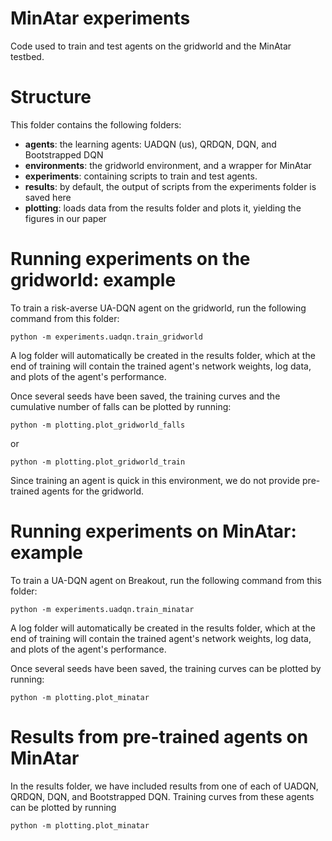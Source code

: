 # MinAtar experiments

Code used to train and test agents on the gridworld and the MinAtar testbed.

# Structure

This folder contains the following folders:

- **agents**: the learning agents: UADQN (us), QRDQN, DQN, and Bootstrapped DQN
- **environments**: the gridworld environment, and a wrapper for MinAtar
- **experiments**: containing scripts to train and test agents.
- **results**: by default, the output of scripts from the experiments folder is saved here
- **plotting**: loads data from the results folder and plots it, yielding the figures in our paper

# Running experiments on the gridworld: example

To train a risk-averse UA-DQN agent on the gridworld, run the following command from this folder:

```
python -m experiments.uadqn.train_gridworld
```

A log folder will automatically be created in the results folder, which at the end of training will contain the trained agent's network weights, log data, and plots of the agent's performance. 

Once several seeds have been saved, the training curves and the cumulative number of falls can be plotted by running:

```
python -m plotting.plot_gridworld_falls
```

or 

```
python -m plotting.plot_gridworld_train
```

Since training an agent is quick in this environment, we do not provide pre-trained agents for the gridworld.

# Running experiments on MinAtar: example

To train a UA-DQN agent on Breakout, run the following command from this folder:

```
python -m experiments.uadqn.train_minatar
```

A log folder will automatically be created in the results folder, which at the end of training will contain the trained agent's network weights, log data, and plots of the agent's performance. 

Once several seeds have been saved, the training curves can be plotted by running:

```
python -m plotting.plot_minatar
```

# Results from pre-trained agents on MinAtar

In the results folder, we have included results from one of each of UADQN, QRDQN, DQN, and Bootstrapped DQN. Training curves from these agents can be plotted by running 

```
python -m plotting.plot_minatar
```
